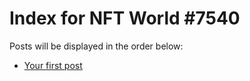 # Index for NFT World #7540
Posts will be displayed in the order below:

- [Your first post](./001-first.md)

